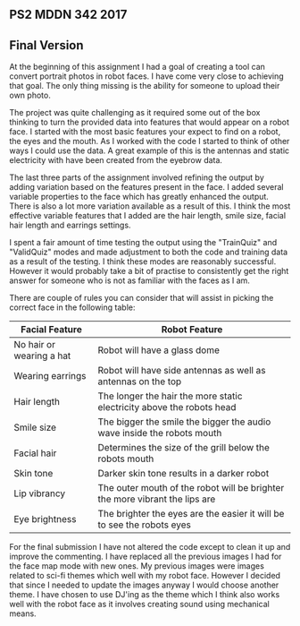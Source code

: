 ## PS2 MDDN 342 2017

## Final Version

At the beginning of this assignment I had a goal of creating a tool can convert portrait photos in robot faces. I have come very close to achieving that goal.  The only thing missing is the ability for someone to upload their own photo.  

The project was quite challenging as it required some out of the box thinking to turn the provided data into features that would appear on a robot face.  I started with the most basic features your expect to find on a robot, the eyes and the mouth.  As I worked with the code I started to think of other ways I could use the data.  A great example of this is the antennas and static electricity with have been created from the eyebrow data.  

The last three parts of the assignment involved refining the output by adding variation based on the features present in the face. I added several variable properties to the face which has greatly enhanced the output.  There is also a lot more variation available as a result of this.  I think the most effective variable features that I added are the hair length, smile size, facial hair length and earrings settings.  

I spent a fair amount of time testing the output using the "TrainQuiz" and "ValidQuiz" modes and made adjustment to both the code and training data as a result of the testing.  I think these modes are reasonably successful.  However it would probably take a bit of practise to consistently get the right answer for someone who is not as familiar with the faces as I am. 

There are couple of rules you can consider that will assist in picking the correct face in the following table:

Facial Feature  | Robot Feature
------------- | -------------
No hair or wearing a hat  | Robot will have a glass dome
Wearing earrings  | Robot will have side antennas as well as antennas on the top
Hair length | The longer the hair the more static electricity above the robots head
Smile size | The bigger the smile the bigger the audio wave inside the robots mouth
Facial hair | Determines the size of the grill below the robots mouth
Skin tone | Darker skin tone results in a darker robot
Lip vibrancy | The outer mouth of the robot will be brighter the more vibrant the lips are
Eye brightness | The brighter the eyes are the easier it will be to see the robots eyes

For the final submission I have not altered the code except to clean it up and improve the commenting. I have replaced all the previous images I had for the face map mode with new ones.  My previous images were images related to sci-fi themes which well with my robot face. However I decided that since I needed to update the images anyway I would choose another theme.  I have chosen to use DJ'ing as the theme which I think also works well with the robot face as it involves creating sound using mechanical means.  
